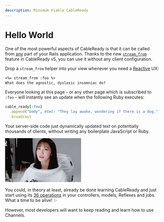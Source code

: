 ```yaml
---
description: Minimum Viable CableReady
---
```


# Hello World

One of the most powerful aspects of CableReady is that it can be called from [any](cableready-everywhere.md) part of your Rails application. Thanks to the new [`stream_from`](stream_from.md) feature in CableReady v5, you can use it without any client configuration.

Drop a `stream_from` helper into your view whenever you need a [Reactive](https://obie.medium.com/react-is-dead-long-live-reactive-rails-long-live-stimulusreflex-and-viewcomponent-cd061e2b0fe2) UX:

```text
<%= stream_from :foo %>
What does the agnostic, dyslexic insomniac do? 
```

Everyone looking at this page - or any other page which is subscribed to `:foo` - will instantly see an update when the following Ruby executes:

```ruby
cable_ready[:foo]
  .append("body", html: "They lay awake, wondering if there is a dog.")
  .broadcast
```

Your server-side code just dynamically updated text on potentially thousands of clients, without writing any boilerplate JavaScript or Ruby.

![Jazz Hands](.gitbook/assets/eunji.gif)

You could, in theory at least, already be done learning CableReady and just start using its [36 operations](reference/operations/) in your controllers, models, Reflexes and jobs. What a time to be alive! ✨

However, most developers will want to keep reading and learn how to use Channels.

